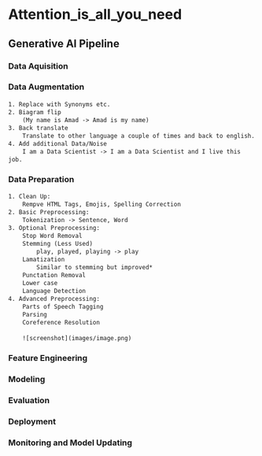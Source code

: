 # Attention_is_all_you_need

## Generative AI Pipeline


### Data Aquisition
### Data Augmentation

    1. Replace with Synonyms etc.
    2. Biagram flip 
        (My name is Amad -> Amad is my name)
    3. Back translate
        Translate to other language a couple of times and back to english.
    4. Add additional Data/Noise
        I am a Data Scientist -> I am a Data Scientist and I live this job.

### Data Preparation

    1. Clean Up: 
        Rempve HTML Tags, Emojis, Spelling Correction
    2. Basic Preprocessing:
        Tokenization -> Sentence, Word
    3. Optional Preprocessing:
        Stop Word Removal
        Stemming (Less Used)
            play, played, playing -> play
        Lamatization
            Similar to stemming but improved*
        Punctation Removal
        Lower case
        Language Detection
    4. Advanced Preprocessing:
        Parts of Speech Tagging
        Parsing
        Coreference Resolution

        ![screenshot](images/image.png)


### Feature Engineering
### Modeling
### Evaluation
### Deployment
### Monitoring and Model Updating

